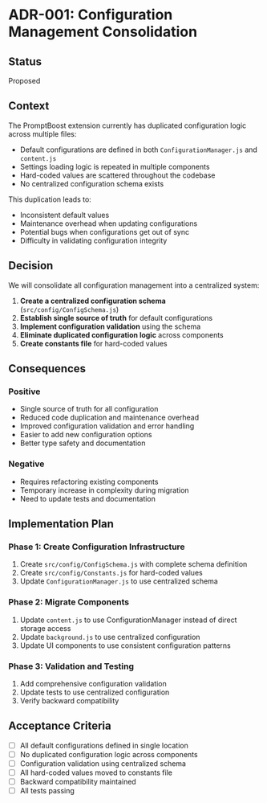 # ADR-001: Configuration Management Consolidation

## Status
Proposed

## Context
The PromptBoost extension currently has duplicated configuration logic across multiple files:
- Default configurations are defined in both `ConfigurationManager.js` and `content.js`
- Settings loading logic is repeated in multiple components
- Hard-coded values are scattered throughout the codebase
- No centralized configuration schema exists

This duplication leads to:
- Inconsistent default values
- Maintenance overhead when updating configurations
- Potential bugs when configurations get out of sync
- Difficulty in validating configuration integrity

## Decision
We will consolidate all configuration management into a centralized system:

1. **Create a centralized configuration schema** (`src/config/ConfigSchema.js`)
2. **Establish single source of truth** for default configurations
3. **Implement configuration validation** using the schema
4. **Eliminate duplicated configuration logic** across components
5. **Create constants file** for hard-coded values

## Consequences

### Positive
- Single source of truth for all configuration
- Reduced code duplication and maintenance overhead
- Improved configuration validation and error handling
- Easier to add new configuration options
- Better type safety and documentation

### Negative
- Requires refactoring existing components
- Temporary increase in complexity during migration
- Need to update tests and documentation

## Implementation Plan

### Phase 1: Create Configuration Infrastructure
1. Create `src/config/ConfigSchema.js` with complete schema definition
2. Create `src/config/Constants.js` for hard-coded values
3. Update `ConfigurationManager.js` to use centralized schema

### Phase 2: Migrate Components
1. Update `content.js` to use ConfigurationManager instead of direct storage access
2. Update `background.js` to use centralized configuration
3. Update UI components to use consistent configuration patterns

### Phase 3: Validation and Testing
1. Add comprehensive configuration validation
2. Update tests to use centralized configuration
3. Verify backward compatibility

## Acceptance Criteria
- [ ] All default configurations defined in single location
- [ ] No duplicated configuration logic across components
- [ ] Configuration validation using centralized schema
- [ ] All hard-coded values moved to constants file
- [ ] Backward compatibility maintained
- [ ] All tests passing
